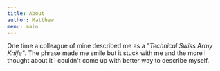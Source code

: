```yaml
---
title: About
author: Matthew
menu: main
---
```


One time a colleague of mine described me as a _"Technical Swiss Army Knife"_. The phrase made me smile but it stuck with me and the more I thought about it I couldn't come up with better way to describe myself.
